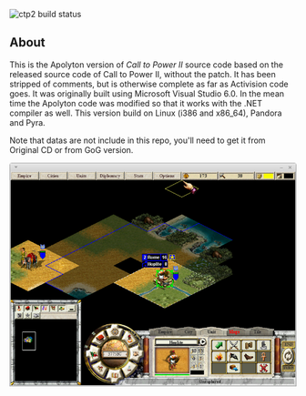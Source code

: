 
![ctp2 build status](https://api.travis-ci.org/ptitSeb/ctp2.png "ctp2 build status")

## About

This is the Apolyton version of *Call to Power II* source code based on the released source code of Call to Power II, without the patch. It has been stripped of comments, but is otherwise complete as far as Activision code goes. It was originally built using Microsoft Visual Studio 6.0. In the mean time the Apolyton code was modified so that it works with the .NET compiler as well.
This version build on Linux (i386 and x86_64), Pandora and Pyra.

Note that datas are not include in this repo, you'll need to get it from Original CD or from GoG version.

![screenshot](screenshot.png "screenshot of CTP2 running on Linux")

